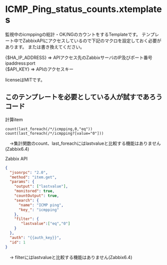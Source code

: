 # ICMP_Ping_status_counts.xtemplates
監視中のicmppingの総計・OK/NGのカウントをするTemplateです。
テンプレート中でZabbixAPIにアクセスしているので下記のマクロを設定しておく必要があります。
または書き換えてください。

{$HA_IP_ADDRESS} => APIアクセス先のZabbixサーバのIP及びポート番号 ipaddress:port  
{$API_KEY} => APIのアクセスキー

licenseはMITです。

## このテンプレートを必要としている人が試すであろうコード
計算item  
```
count(last_foreach(/*/icmpping,0,"eq"))
count(last_foreach(/*/icmpping?[value="0"]))
```  
　→集計関数のcount、last_foreachにはlastvalueと比較する機能はありません(Zabbix6.4)  
   
Zabbix API
```json
{
  "jsonrpc": "2.0",
  "method": "item.get",
  "params": {
    "output": ["lastvalue"],
    "monitored": true,
    "countOutput": true,
    "search": {
      "name": "ICMP ping",
      "key_": "icmpping"
    },
    "filter": {
       "lastvalue":["eq","0"]
    }
  },
  "auth": "{{auth_key}}",
  "id": 1
}
```
　→ filterにはlastvalueと比較する機能はありません(Zabbix6.4)
